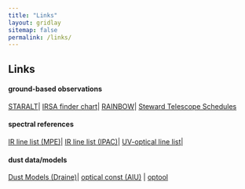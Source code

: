 ```yaml
---
title: "Links"
layout: gridlay
sitemap: false
permalink: /links/
---
```


<style>
img{
  border-radius: 10px;
}
.col-md-3 {
  margin-top:10px;
  margin-bottom:10px;
  padding:0px;
  display:block;
  overflow:hidden;
  text-align:center;
  display: table-cell;
  background: white;
  border-radius: 20px;
  height: auto;
}
iframe {
  margin:0;
  padding:0;
  width: 175px;
  display: inline;
  vertical-align: middle;
}
</style>

## Links
#### ground-based observations
[STARALT](http://catserver.ing.iac.es/staralt/)| [IRSA finder chart](https://irsa.ipac.caltech.edu/applications/finderchart/?__action=layout.showDropDown&)| [RAINBOW](https://arcoirix.cab.inta-csic.es/Rainbow_navigator_public/)| [Steward Telescope Schedules](http://james.as.arizona.edu/~psmith/schedules/schedules.html)

#### spectral references
[IR line list (MPE)](https://www.mpe.mpg.de/ir/ISO/linelists/index.html)| [IR line list (IPAC)](https://www.ipac.caltech.edu/iso/lws/ir_lines.html)| [UV-optical line list](http://astronomy.nmsu.edu/drewski/tableofemissionlines.html)|

#### dust data/models
[Dust Models (Draine)](https://www.astro.princeton.edu/~draine/dust/dust.html)| [optical const (AIU)](https://www.astro.uni-jena.de/index.php/laboratory/databases.html) | [optool](https://github.com/cdominik/optool/)
